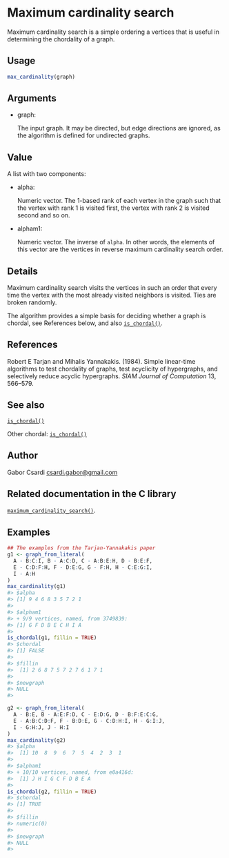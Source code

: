# Maximum cardinality search

Maximum cardinality search is a simple ordering a vertices that is
useful in determining the chordality of a graph.

## Usage

``` r
max_cardinality(graph)
```

## Arguments

- graph:

  The input graph. It may be directed, but edge directions are ignored,
  as the algorithm is defined for undirected graphs.

## Value

A list with two components:

- alpha:

  Numeric vector. The 1-based rank of each vertex in the graph such that
  the vertex with rank 1 is visited first, the vertex with rank 2 is
  visited second and so on.

- alpham1:

  Numeric vector. The inverse of `alpha`. In other words, the elements
  of this vector are the vertices in reverse maximum cardinality search
  order.

## Details

Maximum cardinality search visits the vertices in such an order that
every time the vertex with the most already visited neighbors is
visited. Ties are broken randomly.

The algorithm provides a simple basis for deciding whether a graph is
chordal, see References below, and also
[`is_chordal()`](https://r.igraph.org/reference/is_chordal.md).

## References

Robert E Tarjan and Mihalis Yannakakis. (1984). Simple linear-time
algorithms to test chordality of graphs, test acyclicity of hypergraphs,
and selectively reduce acyclic hypergraphs. *SIAM Journal of
Computation* 13, 566–579.

## See also

[`is_chordal()`](https://r.igraph.org/reference/is_chordal.md)

Other chordal:
[`is_chordal()`](https://r.igraph.org/reference/is_chordal.md)

## Author

Gabor Csardi <csardi.gabor@gmail.com>

## Related documentation in the C library

[`maximum_cardinality_search()`](https://igraph.org/c/html/latest/igraph-Structural.html#igraph_maximum_cardinality_search).

## Examples

``` r
## The examples from the Tarjan-Yannakakis paper
g1 <- graph_from_literal(
  A - B:C:I, B - A:C:D, C - A:B:E:H, D - B:E:F,
  E - C:D:F:H, F - D:E:G, G - F:H, H - C:E:G:I,
  I - A:H
)
max_cardinality(g1)
#> $alpha
#> [1] 9 4 6 8 3 5 7 2 1
#> 
#> $alpham1
#> + 9/9 vertices, named, from 3749839:
#> [1] G F D B E C H I A
#> 
is_chordal(g1, fillin = TRUE)
#> $chordal
#> [1] FALSE
#> 
#> $fillin
#>  [1] 2 6 8 7 5 7 2 7 6 1 7 1
#> 
#> $newgraph
#> NULL
#> 

g2 <- graph_from_literal(
  A - B:E, B - A:E:F:D, C - E:D:G, D - B:F:E:C:G,
  E - A:B:C:D:F, F - B:D:E, G - C:D:H:I, H - G:I:J,
  I - G:H:J, J - H:I
)
max_cardinality(g2)
#> $alpha
#>  [1] 10  8  9  6  7  5  4  2  3  1
#> 
#> $alpham1
#> + 10/10 vertices, named, from e0a416d:
#>  [1] J H I G C F D B E A
#> 
is_chordal(g2, fillin = TRUE)
#> $chordal
#> [1] TRUE
#> 
#> $fillin
#> numeric(0)
#> 
#> $newgraph
#> NULL
#> 
```
